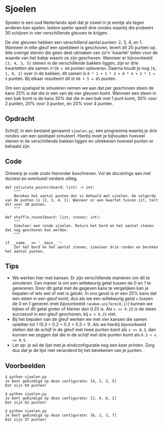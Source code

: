 # Sjoelen

Sjoelen is een oud Nederlands spel dat je zowel in je eentje als tegen anderen kan spelen. Iedere speler speelt drie rondes waarbij die probeert 30 schijven in vier verschillende gleuven te krijgen.

De vier gleuven hebben een verschillend aantal punten: 2, 3, 4, en 1. Wanneer in elke gleuf een sjoelsteen is geschoven, levert dit 20 punten op. Alle overige stenen die geen deel uitmaken van zo'n 'kwartet' tellen voor de waarde van het bakje waarin ze zijn geschoven.
Wanneer er bijvoorbeeld `[3, 4, 3, 5]` stenen in de verschillende bakken liggen, zijn er drie kwartetten die samen `3*20 = 60` punten opleveren. Daarna houdt je nog `[0, 1, 0, 2]` over in de bakken, dit samen is `0 * 1 + 1 * 3 + 0 * 4 + 2 * 1 = 5` punten. Bij elkaar resulteert dit in `60 + 5 = 65` punten.

Om een sjoelspel te simuleren nemen we aan dat per geschoven steen de kans 25% is dat die in een van de vier gleuven komt.
Wanneer een steen in een bak komt is de kans 30% dat die in een bak met 1 punt komt, 30% voor 2 punten, 20% voor 3 punten, en 20% voor 4 punten.

## Opdracht

Schrijf, in een bestand genaamd `sjoelen.py`, een programma waarbij je drie rondes van een sjoelspel simuleert. Hierbij moet je bijhouden hoeveel stenen in de verschillende bakken liggen en uitrekenen hoeveel punten er behaald zijn.

## Code

Ontwerp je code zoals hieronder beschreven. Vul de docstrings aan met doctest en eventueel verdere uitleg.

    def calculate_points(board: list) -> int:
        """
        Bereken het aantal punten dat is behaald met sjoelen. De volgorde van de punten is [2, 3, 4, 1]. Wanneer er een kwartet tussen zit, telt dit voor 20 punten.
        """

    def shuffle_round(board: list, stones: int):
        """
        Simuleer een ronde sjoelen. Return het bord en het aantal stenen dat nog geschoven kan worden.
        """

    if __name__ == '__main__':
        Zet het bord en het aantal stenen, simuleer drie rondes en bereken het aantal punten.

## Tips

* We werken hier met kansen. Er zijn verschillende manieren om dit te simuleren. Een manier is om een willekeurig getal tussen de 0 en 1 te genereren. Door dit getal met de gegeven kans te vergelijken kan je bepalen of iets wel of niet is gelukt. In ons geval is er een 25% kans dat een steen in een gleuf komt, dus als we een willekeurig getal `x` tussen de 0 en 1 generen (met bijvoorbeeld `random.uniform(0,1)`) kunnen we kijken of dit getal groter of kleiner dan 0.25 is. Als `x <= 0.25` is de steen succesvol in een gleuf geschoven, bij `x > 0.25` niet.
* Bij het bepalen van de gleuf werken we met vier kansen die samen optellen tot 1 (0.3 + 0.2 + 0.2 + 0.3 = 1). Als we hierbij bijvoorbeeld stellen dat de schijf in de gleuf met twee punten komt als `x <= 0.3`, dan kunnen we zeggen dat die in de schijf met drie punten komt als `0.3 < x <= 0.5`.
* Let op: je wil de lijst met je eindconfiguratie nog een keer printen. Zorg dus dat je de lijst niet veranderd bij het berekenen van je punten.


## Voorbeelden

    $ python sjoelen.py
    Je bent geëindigd op deze configurate: [4, 3, 3, 5]
    Dat zijn 64 punten!

    $ python sjoelen.py
    Je bent geëindigd op deze configurate: [2, 4, 6, 2]
    Dat zijn 62 punten!

    $ python sjoelen.py
    Je bent geëindigd op deze configurate: [6, 2, 3, 7]
    Dat zijn 57 punten!
